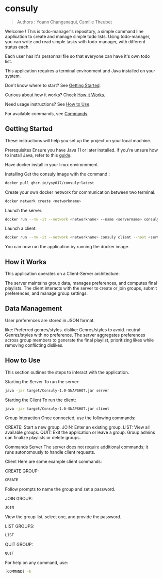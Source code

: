 # consuly

> Authors : Yoann Changanaqui, Camille Theubet

Welcome ! This is todo-manager's repository, a simple command line application to create and manage simple todo lists. Using todo-manager, you can write and read simple tasks with todo-manager, with different status each.

Each user has it's personnal file so that everyone can have it's own todo list.

This application requires a terminal environment and Java installed on your system.

Don't know where to start? See [Getting Started](#getting-started).

Curious about how it works? Check [How it Works](#how-it-works).

Need usage instructions? See [How to Use](#how-to-use).

For available commands, see [Commands](#commands).

## Getting Started
These instructions will help you set up the project on your local machine.

Prerequisites
Ensure you have Java 11 or later installed. If you're unsure how to install Java, refer to this [guide](https://github.com/heig-vd-dai-course/heig-vd-dai-course/blob/e57a2205b48ce2a435624adbb713d83e30b408b0/04-java-intellij-idea-and-maven/COURSE_MATERIAL.md#install-sdkman).

Have docker install in your linux environnment.

Installing
Get the consuly image with the command :
```bash
docker pull ghcr.io/yoy017/consuly:latest
```

Create your own docker network for communication between two terminal.
```bash
docker network create <networkname>
```

Launch the server.
```bash
docker run --rm -it --network <networkname> --name <servername> consuly server
```

Launch a client.
```bash
docker run --rm -it --network <networkname> consuly client --host <servername>
```

You can now run the application by running the docker image.
## How it Works
This application operates on a Client-Server architecture:

The server maintains group data, manages preferences, and computes final playlists.
The client interacts with the server to create or join groups, submit preferences, and manage group settings.

## Data Management
User preferences are stored in JSON format:

like: Preferred genres/styles.
dislike: Genres/styles to avoid.
neutral: Genres/styles with no preference.
The server aggregates preferences across group members to generate the final playlist, prioritizing likes while removing conflicting dislikes.

## How to Use
This section outlines the steps to interact with the application.

Starting the Server
To run the server:

```bash
java -jar target/Consuly-1.0-SNAPSHOT.jar server
```

Starting the Client
To run the client:

```bash
java -jar target/Consuly-1.0-SNAPSHOT.jar client
```
Group Interaction
Once connected, use the following commands:

CREATE: Start a new group.
JOIN: Enter an existing group.
LIST: View all available groups.
QUIT: Exit the application or leave a group.
Group admins can finalize playlists or delete groups.

Commands
Server
The server does not require additional commands; it runs autonomously to handle client requests.

Client
Here are some example client commands:

CREATE GROUP:

```bash
CREATE
```
Follow prompts to name the group and set a password.

JOIN GROUP:
```bash
JOIN
```
View the group list, select one, and provide the password.

LIST GROUPS:
```bash
LIST
```

QUIT GROUP:
```bash
QUIT
```

For help on any command, use:
```bash
[COMMAND] -h
```

